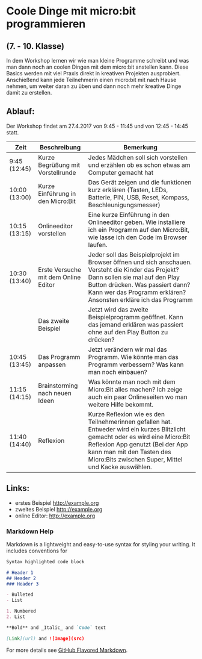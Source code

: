 # Coole Dinge mit micro:bit programmieren
## (7. - 10. Klasse)

In dem Workshop lernen wir wie man kleine Programme schreibt und was man dann noch an coolen Dingen mit dem micro:bit anstellen kann. Diese Basics werden mit viel Praxis direkt in kreativen Projekten ausprobiert. Anschießend kann jede Teilnehmerin einen micro:bit mit nach Hause nehmen, um weiter daran zu üben und dann noch mehr kreative Dinge damit zu erstellen.

## Ablauf:
Der Workshop findet am 27.4.2017 von 9:45 - 11:45 und von 12:45 - 14:45 statt. 

| Zeit         |      Beschreibung                 |  Bemerkung     |
|--------------|-----------------------------------|----------------|
| 9:45 (12:45) | Kurze Begrüßung mit Vorstellrunde | Jedes Mädchen soll sich vorstellen und erzählen ob es schon etwas am Computer gemacht hat |
| 10:00 (13:00) | Kurze Einführung in den Micro:Bit   | Das Gerät zeigen und die funktionen kurz erklären (Tasten, LEDs, Batterie, PIN, USB, Reset, Kompass, Beschleunigungsmesser) |
| 10:15 (13:15) | Onlineeditor vorstellen |  Eine kurze Einführung in den Onlineeditor geben. Wie installiere ich ein Programm auf den Micro:Bit, wie lasse ich den Code im Browser laufen. |
|10:30 (13:40) | Erste Versuche mit dem Online Editor | Jeder soll das Beispielprojekt im Browser öffnen und sich anschauen. Versteht die Kinder das Projekt? Dann sollen sie mal auf den Play Button drücken. Was passiert dann? Kann wer das Programm erklären? Ansonsten erkläre ich das Programm |
|  | Das zweite Beispiel | Jetzt wird das zweite Beispielprogramm geöffnet. Kann das jemand erklären was passiert ohne auf den Play Button zu drücken? |
|10:45 (13:45) | Das Programm anpassen | Jetzt verändern wir mal das Programm. Wie könnte man das Programm verbessern? Was kann man noch einbauen?|
|11:15 (14:15) | Brainstorming nach neuen Ideen | Was könnte man noch mit dem Micro:Bit alles machen? Ich zeige auch ein paar Onlineseiten wo man weitere Hilfe bekommt. |
|11:40 (14:40) | Reflexion | Kurze Reflexion wie es den Teilnehmerinnen gefallen hat. Entweder wird ein kurzes Blitzlicht gemacht oder es wird eine Micro:Bit Reflexion App genutzt (Bei der App kann man mit den Tasten des Micro:Bits zwischen Super, Mittel und Kacke auswählen. |

## Links:
- erstes Beispiel http://example.org
- zweites Beispiel http://example.org
- online Editor: http://example.org


### Markdown Help

Markdown is a lightweight and easy-to-use syntax for styling your writing. It includes conventions for

```markdown
Syntax highlighted code block

# Header 1
## Header 2
### Header 3

- Bulleted
- List

1. Numbered
2. List

**Bold** and _Italic_ and `Code` text

[Link](url) and ![Image](src)
```

For more details see [GitHub Flavored Markdown](https://guides.github.com/features/mastering-markdown/).

